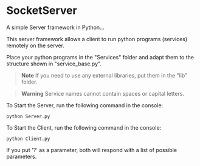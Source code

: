# SocketServer
A simple Server framework in Python...

This server framework allows a client to run python programs (services) remotely on the server.

Place your python programs in the "Services" folder and adapt them to the structure shown in "service_base.py".

>__Note__
>If you need to use any external libraries, put them in the "lib" folder.

>__Warning__
>Service names cannot contain spaces or capital letters.

To Start the Server, run the following command in the console:

```
python Server.py
```

To Start the Client, run the following command in the console:

```
python Client.py
```

If you put '?' as a parameter, both will respond with a list of possible parameters.
